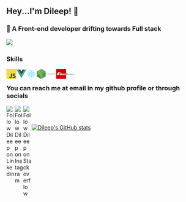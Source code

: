 ## Hey...I'm Dileep! :wave:

### :book: A Front-end developer drifting towards Full stack

![](https://komarev.com/ghpvc/?username=dileep-reddy-aella&color=green)

### Skills
[<img align="left" alt="JavaScript" width="26px" src="https://raw.githubusercontent.com/github/explore/80688e429a7d4ef2fca1e82350fe8e3517d3494d/topics/javascript/javascript.png" />]()
[<img align="left" alt="Vue" width="26px" src="https://raw.githubusercontent.com/github/explore/80688e429a7d4ef2fca1e82350fe8e3517d3494d/topics/vue/vue.png" />]()
[<img align="left" alt="React" width="26px" src="https://raw.githubusercontent.com/github/explore/80688e429a7d4ef2fca1e82350fe8e3517d3494d/topics/react/react.png" />]()
[<img align="left" alt="Node.js" width="26px" src="https://raw.githubusercontent.com/github/explore/80688e429a7d4ef2fca1e82350fe8e3517d3494d/topics/nodejs/nodejs.png" />]()
[<img align="left" alt="Express" width="26px" src="https://raw.githubusercontent.com/github/explore/80688e429a7d4ef2fca1e82350fe8e3517d3494d/topics/express/express.png" />]()
[<img align="left" alt="Rails" width="26px" src="https://raw.githubusercontent.com/github/explore/80688e429a7d4ef2fca1e82350fe8e3517d3494d/topics/rails/rails.png" />]()
[<img align="left" alt="MongoDB" width="26px" src="https://raw.githubusercontent.com/github/explore/80688e429a7d4ef2fca1e82350fe8e3517d3494d/topics/mongodb/mongodb.png" />]()

<br>

### You can reach me at email in my github profile or through socials

[<img align="left" alt="Follow Dileep on Linkedin" width="22px" src="https://cdn.jsdelivr.net/npm/simple-icons@v3/icons/linkedin.svg" />][linkedin]
[<img align="left" alt="Follow Dileep on Instagram" width="22px" src="https://cdn.jsdelivr.net/npm/simple-icons@v3/icons/instagram.svg" />][instagram]
[<img align="left" alt="Follow Dileep on Stack overflow" width="22px" src="https://cdn.jsdelivr.net/npm/simple-icons@v3/icons/stackoverflow.svg" />][stackoverflow]


<br><br>

[![Dileep's GitHub stats](https://github-readme-stats.vercel.app/api?username=dileep-reddy-aella&hide=prs,stars&count_private=true&show_icons=true)](https://github.com/anuraghazra/github-readme-stats)

[instagram]: https://www.instagram.com/dileep._.reddy
[linkedin]: https://linkedin.com/in/sai-dileep-reddy-aella
[stackoverflow]: https://stackoverflow.com/users/14095218/dileep-reddy
